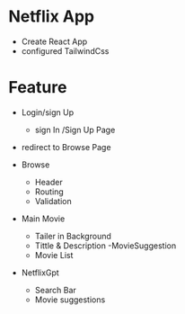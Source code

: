 # Netflix App

- Create React App
- configured TailwindCss

# Feature

- Login/sign Up
  - sign In /Sign Up Page
- redirect to Browse Page

- Browse

  - Header
  - Routing
  - Validation

- Main Movie
  - Tailer in Background
  - Tittle & Description
    -MovieSuggestion
  - Movie List
- NetflixGpt
  - Search Bar
  - Movie suggestions
